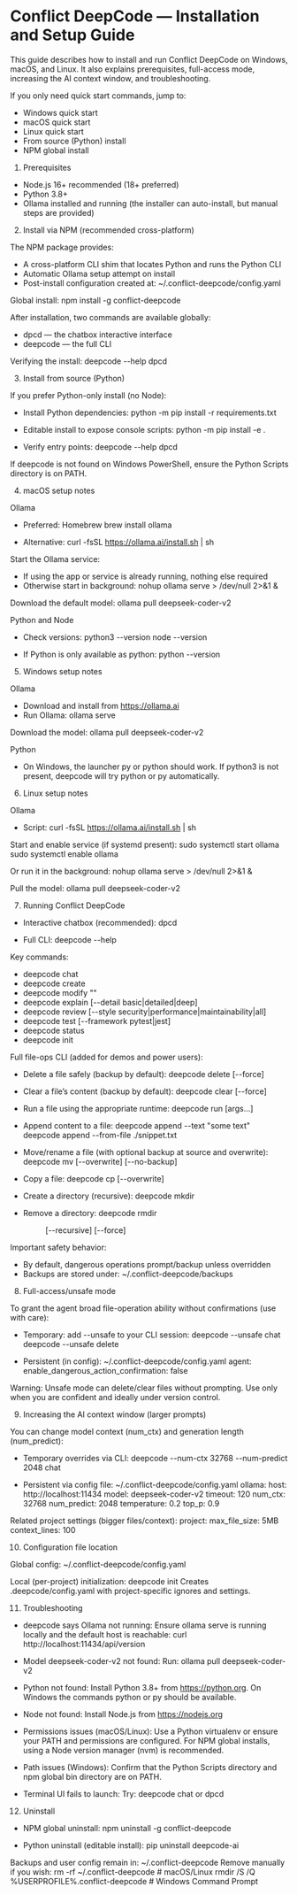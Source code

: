 # Conflict DeepCode — Installation and Setup Guide

This guide describes how to install and run Conflict DeepCode on Windows, macOS, and Linux. It also explains prerequisites, full-access mode, increasing the AI context window, and troubleshooting.

If you only need quick start commands, jump to:
- Windows quick start
- macOS quick start
- Linux quick start
- From source (Python) install
- NPM global install

1) Prerequisites

- Node.js 16+ recommended (18+ preferred)
- Python 3.8+
- Ollama installed and running (the installer can auto-install, but manual steps are provided)

2) Install via NPM (recommended cross-platform)

The NPM package provides:
- A cross-platform CLI shim that locates Python and runs the Python CLI
- Automatic Ollama setup attempt on install
- Post-install configuration created at: ~/.conflict-deepcode/config.yaml

Global install:
npm install -g conflict-deepcode

After installation, two commands are available globally:
- dpcd — the chatbox interactive interface
- deepcode — the full CLI

Verifying the install:
deepcode --help
dpcd

3) Install from source (Python)

If you prefer Python-only install (no Node):

- Install Python dependencies:
python -m pip install -r requirements.txt

- Editable install to expose console scripts:
python -m pip install -e .

- Verify entry points:
deepcode --help
dpcd

If deepcode is not found on Windows PowerShell, ensure the Python Scripts directory is on PATH.

4) macOS setup notes

Ollama
- Preferred: Homebrew
brew install ollama

- Alternative:
curl -fsSL https://ollama.ai/install.sh | sh

Start the Ollama service:
- If using the app or service is already running, nothing else required
- Otherwise start in background:
nohup ollama serve > /dev/null 2>&1 &

Download the default model:
ollama pull deepseek-coder-v2

Python and Node
- Check versions:
python3 --version
node --version

- If Python is only available as python:
python --version

5) Windows setup notes

Ollama
- Download and install from https://ollama.ai
- Run Ollama:
ollama serve

Download the model:
ollama pull deepseek-coder-v2

Python
- On Windows, the launcher py or python should work. If python3 is not present, deepcode will try python or py automatically.

6) Linux setup notes

Ollama
- Script:
curl -fsSL https://ollama.ai/install.sh | sh

Start and enable service (if systemd present):
sudo systemctl start ollama
sudo systemctl enable ollama

Or run it in the background:
nohup ollama serve > /dev/null 2>&1 &

Pull the model:
ollama pull deepseek-coder-v2

7) Running Conflict DeepCode

- Interactive chatbox (recommended):
dpcd

- Full CLI:
deepcode --help

Key commands:
- deepcode chat
- deepcode create <target>
- deepcode modify <file> "<description>"
- deepcode explain <file> [--detail basic|detailed|deep]
- deepcode review <file> [--style security|performance|maintainability|all]
- deepcode test <file> [--framework pytest|jest]
- deepcode status
- deepcode init

Full file-ops CLI (added for demos and power users):
- Delete a file safely (backup by default):
deepcode delete <file> [--force]

- Clear a file’s content (backup by default):
deepcode clear <file> [--force]

- Run a file using the appropriate runtime:
deepcode run <file> [args...]

- Append content to a file:
deepcode append <file> --text "some text"
deepcode append <file> --from-file ./snippet.txt

- Move/rename a file (with optional backup at source and overwrite):
deepcode mv <src> <dst> [--overwrite] [--no-backup]

- Copy a file:
deepcode cp <src> <dst> [--overwrite]

- Create a directory (recursive):
deepcode mkdir <dir>

- Remove a directory:
deepcode rmdir <dir> [--recursive] [--force]

Important safety behavior:
- By default, dangerous operations prompt/backup unless overridden
- Backups are stored under:
~/.conflict-deepcode/backups

8) Full-access/unsafe mode

To grant the agent broad file-operation ability without confirmations (use with care):
- Temporary: add --unsafe to your CLI session:
deepcode --unsafe chat
deepcode --unsafe delete <file>

- Persistent (in config):
~/.conflict-deepcode/config.yaml
agent:
  enable_dangerous_action_confirmation: false

Warning: Unsafe mode can delete/clear files without prompting. Use only when you are confident and ideally under version control.

9) Increasing the AI context window (larger prompts)

You can change model context (num_ctx) and generation length (num_predict):

- Temporary overrides via CLI:
deepcode --num-ctx 32768 --num-predict 2048 chat

- Persistent via config file:
~/.conflict-deepcode/config.yaml
ollama:
  host: http://localhost:11434
  model: deepseek-coder-v2
  timeout: 120
  num_ctx: 32768
  num_predict: 2048
  temperature: 0.2
  top_p: 0.9

Related project settings (bigger files/context):
project:
  max_file_size: 5MB
  context_lines: 100

10) Configuration file location

Global config:
~/.conflict-deepcode/config.yaml

Local (per-project) initialization:
deepcode init
Creates .deepcode/config.yaml with project-specific ignores and settings.

11) Troubleshooting

- deepcode says Ollama not running:
Ensure ollama serve is running locally and the default host is reachable:
curl http://localhost:11434/api/version

- Model deepseek-coder-v2 not found:
Run:
ollama pull deepseek-coder-v2

- Python not found:
Install Python 3.8+ from https://python.org. On Windows the commands python or py should be available.

- Node not found:
Install Node.js from https://nodejs.org

- Permissions issues (macOS/Linux):
Use a Python virtualenv or ensure your PATH and permissions are configured. For NPM global installs, using a Node version manager (nvm) is recommended.

- Path issues (Windows):
Confirm that the Python Scripts directory and npm global bin directory are on PATH.

- Terminal UI fails to launch:
Try:
deepcode chat
or
dpcd

12) Uninstall

- NPM global uninstall:
npm uninstall -g conflict-deepcode

- Python uninstall (editable install):
pip uninstall deepcode-ai

Backups and user config remain in:
~/.conflict-deepcode
Remove manually if you wish:
rm -rf ~/.conflict-deepcode   # macOS/Linux
rmdir /S /Q %USERPROFILE%\.conflict-deepcode  # Windows Command Prompt